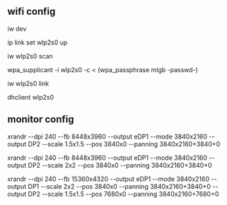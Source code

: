 ## wifi config
iw dev

ip link set wlp2s0 up

iw wlp2s0 scan


wpa_supplicant -i wlp2s0 -c < (wpa_passphrase mlgb -passwd-)

iw wlp2s0 link

dhclient wlp2s0


## monitor config
xrandr --dpi 240 --fb 8448x3960 --output eDP1 --mode 3840x2160 --output DP2 --scale 1.5x1.5 --pos 3840x0 --panning 3840x2160+3840+0

xrandr --dpi 240 --fb 8448x3960 --output eDP1 --mode 3840x2160 --output DP2 --scale 2x2 --pos 3840x0 --panning 3840x2160+3840+0

xrandr --dpi 240 --fb 15360x4320 --output eDP1 --mode 3840x2160 --output DP1 --scale 2x2 --pos 3840x0 --panning 3840x2160+3840+0  --output DP2 --scale 1.5x1.5 --pos 7680x0 --panning 3840x2160+7680+0
